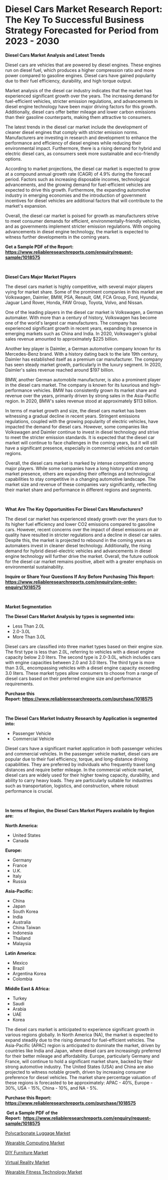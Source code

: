 <p><h1>Diesel Cars Market Research Report: The Key To Successful Business Strategy Forecasted for Period from 2023 - 2030</h1></p><p><strong>Diesel Cars Market Analysis and Latest Trends</strong></p>
<p><p>Diesel cars are vehicles that are powered by diesel engines. These engines run on diesel fuel, which produces a higher compression ratio and more power compared to gasoline engines. Diesel cars have gained popularity due to their fuel efficiency, durability, and high torque output.</p><p>Market analysis of the diesel car industry indicates that the market has experienced significant growth over the years. The increasing demand for fuel-efficient vehicles, stricter emission regulations, and advancements in diesel engine technology have been major driving factors for this growth. Additionally, diesel cars offer better mileage and lower carbon emissions than their gasoline counterparts, making them attractive to consumers.</p><p>The latest trends in the diesel car market include the development of cleaner diesel engines that comply with stricter emission norms. Manufacturers are investing in research and development to enhance the performance and efficiency of diesel engines while reducing their environmental impact. Furthermore, there is a rising demand for hybrid and electric diesel cars, as consumers seek more sustainable and eco-friendly options.</p><p>According to market projections, the diesel car market is expected to grow at a compound annual growth rate (CAGR) of 4.9% during the forecast period. Factors such as increasing disposable incomes, technological advancements, and the growing demand for fuel-efficient vehicles are expected to drive this growth. Furthermore, the expanding automotive industry in emerging economies and the introduction of government incentives for diesel vehicles are additional factors that will contribute to the market's expansion.</p><p>Overall, the diesel car market is poised for growth as manufacturers strive to meet consumer demands for efficient, environmentally-friendly vehicles, and as governments implement stricter emission regulations. With ongoing advancements in diesel engine technology, the market is expected to witness further developments in the coming years.</p></p>
<p><strong>Get a Sample PDF of the Report:&nbsp; <a href="https://www.reliableresearchreports.com/enquiry/request-sample/1018575">https://www.reliableresearchreports.com/enquiry/request-sample/1018575</a></strong></p>
<p>&nbsp;</p>
<p><strong>Diesel Cars Major Market Players</strong></p>
<p><p>The diesel cars market is highly competitive, with several major players vying for market share. Some of the prominent companies in this market are Volkswagen, Daimler, BMW, PSA, Renault, GM, FCA Group, Ford, Hyundai, Jaguar Land Rover, Honda, FAW Group, Toyota, Volvo, and Nissan.</p><p>One of the leading players in the diesel car market is Volkswagen, a German automaker. With more than a century of history, Volkswagen has become one of the world's largest car manufacturers. The company has experienced significant growth in recent years, expanding its presence in emerging markets such as China and India. In 2020, Volkswagen's global sales revenue amounted to approximately $225 billion.</p><p>Another key player is Daimler, a German automotive company known for its Mercedes-Benz brand. With a history dating back to the late 19th century, Daimler has established itself as a premium car manufacturer. The company has seen steady market growth, particularly in the luxury segment. In 2020, Daimler's sales revenue reached around $197 billion.</p><p>BMW, another German automobile manufacturer, is also a prominent player in the diesel cars market. The company is known for its luxurious and high-performance vehicles. BMW has consistently grown its market share and revenue over the years, primarily driven by strong sales in the Asia-Pacific region. In 2020, BMW's sales revenue stood at approximately $113 billion.</p><p>In terms of market growth and size, the diesel cars market has been witnessing a gradual decline in recent years. Stringent emissions regulations, coupled with the growing popularity of electric vehicles, have impacted the demand for diesel cars. However, some companies like Volkswagen and Daimler continue to invest in diesel technology and strive to meet the stricter emission standards. It is expected that the diesel car market will continue to face challenges in the coming years, but it will still have a significant presence, especially in commercial vehicles and certain regions.</p><p>Overall, the diesel cars market is marked by intense competition among major players. While some companies have a long history and strong market presence, others are expanding their offerings and technological capabilities to stay competitive in a changing automotive landscape. The market size and revenue of these companies vary significantly, reflecting their market share and performance in different regions and segments.</p></p>
<p>&nbsp;</p>
<p><strong>What Are The Key Opportunities For Diesel Cars Manufacturers?</strong></p>
<p><p>The diesel car market has experienced steady growth over the years due to its higher fuel efficiency and lower CO2 emissions compared to gasoline cars. However, recent concerns over the impact of diesel emissions on air quality have resulted in stricter regulations and a decline in diesel car sales. Despite this, the market is projected to rebound in the coming years as automakers invest in cleaner diesel technology. Additionally, the rising demand for hybrid diesel-electric vehicles and advancements in diesel engine technology will further drive the market. Overall, the future outlook for the diesel car market remains positive, albeit with a greater emphasis on environmental sustainability.</p></p>
<p><strong>Inquire or Share Your Questions If Any Before Purchasing This Report: <a href="https://www.reliableresearchreports.com/enquiry/pre-order-enquiry/1018575">https://www.reliableresearchreports.com/enquiry/pre-order-enquiry/1018575</a></strong></p>
<p>&nbsp;</p>
<p><strong>Market Segmentation</strong></p>
<p><strong>The Diesel Cars Market Analysis by types is segmented into:</strong></p>
<p><ul><li>Less Than 2.0L</li><li>2.0-3.0L</li><li>More Than 3.0L</li></ul></p>
<p><p>Diesel cars are classified into three market types based on their engine size. The first type is less than 2.0L, referring to vehicles with a diesel engine capacity below 2.0 liters. The second type is 2.0-3.0L, which includes cars with engine capacities between 2.0 and 3.0 liters. The third type is more than 3.0L, encompassing vehicles with a diesel engine capacity exceeding 3.0 liters. These market types allow consumers to choose from a range of diesel cars based on their preferred engine size and performance requirements.</p></p>
<p><strong>Purchase this Report:&nbsp;<a href="https://www.reliableresearchreports.com/purchase/1018575">https://www.reliableresearchreports.com/purchase/1018575</a></strong></p>
<p>&nbsp;</p>
<p><strong>The Diesel Cars Market Industry Research by Application is segmented into:</strong></p>
<p><ul><li>Passenger Vehicle</li><li>Commercial Vehicle</li></ul></p>
<p><p>Diesel cars have a significant market application in both passenger vehicles and commercial vehicles. In the passenger vehicle market, diesel cars are popular due to their fuel efficiency, torque, and long-distance driving capabilities. They are preferred by individuals who frequently travel long distances and require better mileage. In the commercial vehicle market, diesel cars are widely used for their higher towing capacity, durability, and ability to carry heavy loads. They are particularly suitable for industries such as transportation, logistics, and construction, where robust performance is crucial.</p></p>
<p>&nbsp;</p>
<p><strong>In terms of Region, the Diesel Cars Market Players available by Region are:</strong></p>
<p>
    <p> <strong> North America: </strong>
        <ul>
            <li>United States</li>
            <li>Canada</li>
        </ul>
        </p> 
    <p> <strong> Europe: </strong>
        <ul>
            <li>Germany</li>
            <li>France</li>
            <li>U.K.</li>
            <li>Italy</li>
            <li>Russia</li>
        </ul>
        </p> 
    <p> <strong> Asia-Pacific: </strong>
        <ul>
            <li>China</li>
            <li>Japan</li>
            <li>South Korea</li>
            <li>India</li>
            <li>Australia</li>
            <li>China Taiwan</li>
            <li>Indonesia</li>
            <li>Thailand</li>
            <li>Malaysia</li>
        </ul>
        </p> 
    <p> <strong> Latin America: </strong>
        <ul>
            <li>Mexico</li>
            <li>Brazil</li>
            <li>Argentina Korea</li>
            <li>Colombia</li>
        </ul>
        </p> 
    <p> <strong> Middle East & Africa: </strong>
        <ul>
            <li>Turkey</li>
            <li>Saudi</li>
            <li>Arabia</li>
            <li>UAE</li>
            <li>Korea</li>
        </ul>
    </p>
    </p>
<p><p>The diesel cars market is anticipated to experience significant growth in various regions globally. In North America (NA), the market is expected to expand steadily due to the rising demand for fuel-efficient vehicles. The Asia-Pacific (APAC) region is anticipated to dominate the market, driven by countries like India and Japan, where diesel cars are increasingly preferred for their better mileage and affordability. Europe, particularly Germany and France, will continue to hold a significant market share, backed by their strong automotive industry. The United States (USA) and China are also projected to witness notable growth, driven by increasing consumer preference for diesel vehicles. The market share percentage valuation of these regions is forecasted to be approximately: APAC - 40%, Europe - 30%, USA - 15%, China - 10%, and NA - 5%.</p></p>
<p><strong>Purchase this Report: <a href="https://www.reliableresearchreports.com/purchase/1018575">https://www.reliableresearchreports.com/purchase/1018575</a></strong></p>
<p>&nbsp;<strong>Get a Sample PDF of the Report:&nbsp;&nbsp;<a href="https://www.reliableresearchreports.com/enquiry/request-sample/1018575">https://www.reliableresearchreports.com/enquiry/request-sample/1018575</a></strong></p>
<p><strong></strong></p>
<p><p><a href="https://medium.com/@germanwolff65/polycarbonate-luggage-nbsp-market-focuses-on-market-share-size-and-projected-forecast-till-2030-29586916d68b">Polycarbonate Luggage Market</a></p><p><a href="https://medium.com/@adolfoadams1988/wearable-computing-market-outlook-industry-overview-and-forecast-2023-to-2030-ff658c094d52">Wearable Computing Market</a></p><p><a href="https://medium.com/@karleeprice82/diy-furniture-market-outlook-industry-overview-and-forecast-2023-to-2030-d97eefe66881">DIY Furniture Market</a></p><p><a href="https://medium.com/@rosaerluke/virtual-reality-market-analysis-its-cagr-market-segmentation-and-global-industry-overview-874d84cd1c56">Virtual Reality Market</a></p><p><a href="https://medium.com/@noemiharvey05/wearable-fitness-technology-market-size-reveals-the-best-marketing-channels-in-global-industry-1a26a05cb7b1">Wearable Fitness Technology Market</a></p></p>